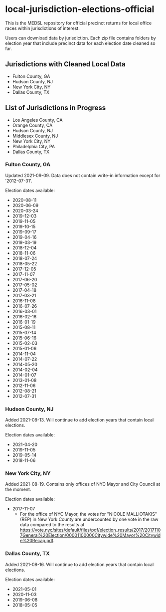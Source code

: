 # local-jurisdiction-elections-official

This is the MEDSL repository for official precinct returns for local office races within jurisdictions of interest.

Users can download data by jurisdiction. Each zip file contains folders by election year that include precinct data for each election date cleaned so far.

## Jurisdictions with Cleaned Local Data
* Fulton County, GA
* Hudson County, NJ
* New York City, NY
* Dallas County, TX

## List of Jurisdictions in Progress
* Los Angeles County, CA
* Orange County, CA
* Hudson County, NJ
* Middlesex County, NJ
* New York City, NY
* Philadelphia City, PA
* Dallas County, TX

### Fulton County, GA

Updated 2021-09-09. Data does not contain write-in information except for '2012-07-31'. 

Election dates available:
* 2020-08-11
* 2020-06-09
* 2020-03-24
* 2019-12-03
* 2019-11-05
* 2019-10-15
* 2019-09-17
* 2019-04-16
* 2019-03-19
* 2018-12-04
* 2018-11-06
* 2018-07-24
* 2018-05-22
* 2017-12-05
* 2017-11-07
* 2017-06-20
* 2017-05-02
* 2017-04-18
* 2017-03-21
* 2016-11-08
* 2016-07-26
* 2016-03-01
* 2016-02-16
* 2016-01-19
* 2015-08-11
* 2015-07-14
* 2015-06-16
* 2015-02-03
* 2015-01-06
* 2014-11-04
* 2014-07-22
* 2014-05-20
* 2014-02-04
* 2014-01-07
* 2013-01-08
* 2012-11-06
* 2012-08-21
* 2012-07-31

### Hudson County, NJ

Added 2021-08-13. Will continue to add election years that contain local elections.

Election dates available:
* 2021-04-20
* 2019-11-05
* 2019-05-14
* 2018-11-06

### New York City, NY

Added 2021-08-19. Contains only offices of NYC Mayor and City Council at the moment. 

Election dates available:
* 2017-11-07
	* For the office of NYC Mayor, the votes for "NICOLE MALLIOTAKIS" (REP) in New York County are undercounted by one vote in the raw data compared to the results at https://vote.nyc/sites/default/files/pdf/election_results/2017/20171107General%20Election/00001100000Citywide%20Mayor%20Citywide%20Recap.pdf.

### Dallas County, TX

Added 2021-08-16. Will continue to add election years that contain local elections.

Election dates available:
* 2021-05-01
* 2020-11-03
* 2019-06-08
* 2018-05-05
